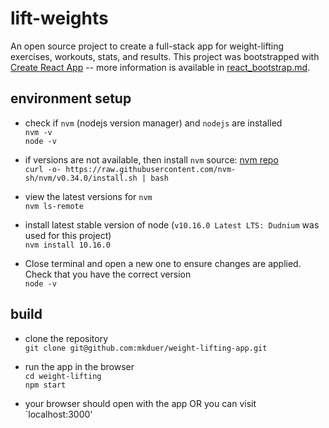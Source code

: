 # lift-weights

An open source project to create a full-stack app for weight-lifting exercises, workouts, stats, and results. This project was bootstrapped with [Create React App](https://github.com/facebook/create-react-app) -- more information is available in [react\_bootstrap.md](react_bootstrap.md).

## environment setup

* check if `nvm` (nodejs version manager) and `nodejs` are installed  
`nvm -v`  
`node -v`  

* if versions are not available, then install `nvm` source: [nvm repo](https://github.com/nvm-sh/nvm)   
`curl -o- https://raw.githubusercontent.com/nvm-sh/nvm/v0.34.0/install.sh | bash`  

* view the latest versions for `nvm `  
`nvm ls-remote`  

* install latest stable version of node (`v10.16.0 Latest LTS: Dudnium` was used for this project)  
`nvm install 10.16.0 ` 

* Close terminal and open a new one to ensure changes are applied. Check that you have the correct version  
`node -v  `


## build

* clone the repository   
`git clone git@github.com:mkduer/weight-lifting-app.git ` 

* run the app in the browser  
  `cd weight-lifting `  
  `npm start`  

* your browser should open with the app OR you can visit `localhost:3000'  

